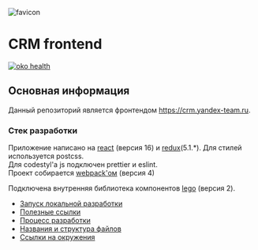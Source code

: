 ![favicon](https://github.yandex-team.ru/storage/user/3908/files/49f8e000-e1d9-11e8-998e-adef8e7fc33f)
# CRM frontend
[![oko health](https://badger.yandex-team.ru/oko/repo/CRM/crm-frontend/health.svg)](https://oko.yandex-team.ru/repo/CRM/crm-frontend)

## Основная информация

Данный репозиторий является фронтендом https://crm.yandex-team.ru.

### Стек разработки
Приложение написано на [react](https://github.com/facebook/react) (версия 16) и [redux](https://github.com/reduxjs/redux)(5.1.\*). Для стилей используется postcss.\
Для codestyl'а js подключен prettier и eslint.  
Проект собирается [webpack'ом](https://github.com/webpack) (версия 4)

Подключена внутренняя библиотека компонентов [lego](https://lego.yandex-team.ru/) (версия 2).

- [Запуск локальной разработки](docs/local-dev.md)  
- [Полезные ссылки](docs/helpful-links.md)  
- [Процесс разработки](docs/workflow.md)  
- [Названия и структура файлов](docs/folder-structure.md)
- [Ссылки на окружения](docs/env-links.md)
